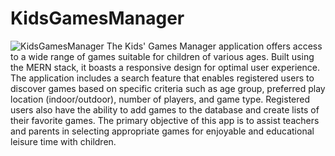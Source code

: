 # KidsGamesManager

![KidsGamesManager](client/src/components/assets/demo.gif)
The Kids' Games Manager application offers access to a wide range of games suitable for children of various ages. Built using the MERN stack, it boasts a responsive design for optimal user experience.
The application includes a search feature that enables registered users to discover games based on specific criteria such as age group, preferred play location (indoor/outdoor), number of players, and game type. Registered users also have the ability to add games to the database and create lists of their favorite games.
The primary objective of this app is to assist teachers and parents in selecting appropriate games for enjoyable and educational leisure time with children.
